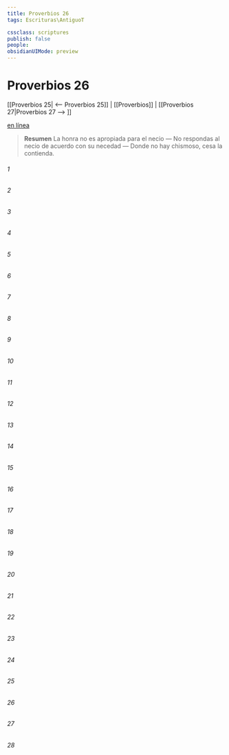 ```yaml
---
title: Proverbios 26
tags: Escrituras\AntiguoT

cssclass: scriptures
publish: false
people:
obsidianUIMode: preview
---
```


# Proverbios 26
[[Proverbios 25| <-- Proverbios 25]] | [[Proverbios]] | [[Proverbios 27|Proverbios 27 --> ]]

[en línea](https://churchofjesuschrist.org/study/scriptures/ot/prov/26?lang=spa)

> __Resumen__
La honra no es apropiada para el necio — No respondas al necio de acuerdo con su necedad — Donde no hay chismoso, cesa la contienda.

###### 1 


###### 2 


###### 3 


###### 4 


###### 5 


###### 6 


###### 7 


###### 8 


###### 9 


###### 10 


###### 11 


###### 12 


###### 13 


###### 14 


###### 15 


###### 16 


###### 17 


###### 18 


###### 19 


###### 20 


###### 21 


###### 22 


###### 23 


###### 24 


###### 25 


###### 26 


###### 27 


###### 28 


